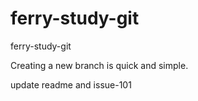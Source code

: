 ferry-study-git
===============

ferry-study-git

Creating a new branch is quick and simple.

update readme and issue-101
